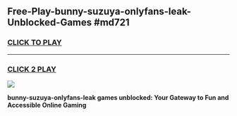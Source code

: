 
## Free-Play-bunny-suzuya-onlyfans-leak-Unblocked-Games #md721
<h3>
<a href="https://news.freeplayer.one?title=bunny-suzuya-onlyfans-leak&ref=8M">CLICK TO PLAY</a></h3>
<hr>

<h3>
<a href="https://news.freeplayer.one?title=bunny-suzuya-onlyfans-leak&ref=8M">CLICK 2 PLAY</a>
  
</h3>

<a href="https://news.freeplayer.one?title=bunny-suzuya-onlyfans-leak&ref=8M"><img src="https://clearcache.store/games.png"></a>


**bunny-suzuya-onlyfans-leak games unblocked: Your Gateway to Fun and Accessible Online Gaming**
